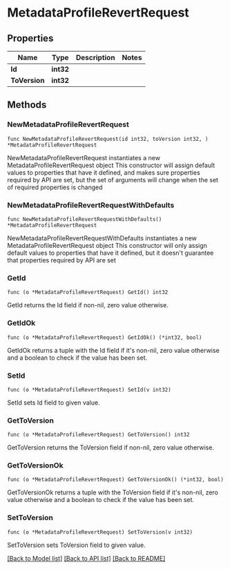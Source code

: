 # MetadataProfileRevertRequest

## Properties

Name | Type | Description | Notes
------------ | ------------- | ------------- | -------------
**Id** | **int32** |  | 
**ToVersion** | **int32** |  | 

## Methods

### NewMetadataProfileRevertRequest

`func NewMetadataProfileRevertRequest(id int32, toVersion int32, ) *MetadataProfileRevertRequest`

NewMetadataProfileRevertRequest instantiates a new MetadataProfileRevertRequest object
This constructor will assign default values to properties that have it defined,
and makes sure properties required by API are set, but the set of arguments
will change when the set of required properties is changed

### NewMetadataProfileRevertRequestWithDefaults

`func NewMetadataProfileRevertRequestWithDefaults() *MetadataProfileRevertRequest`

NewMetadataProfileRevertRequestWithDefaults instantiates a new MetadataProfileRevertRequest object
This constructor will only assign default values to properties that have it defined,
but it doesn't guarantee that properties required by API are set

### GetId

`func (o *MetadataProfileRevertRequest) GetId() int32`

GetId returns the Id field if non-nil, zero value otherwise.

### GetIdOk

`func (o *MetadataProfileRevertRequest) GetIdOk() (*int32, bool)`

GetIdOk returns a tuple with the Id field if it's non-nil, zero value otherwise
and a boolean to check if the value has been set.

### SetId

`func (o *MetadataProfileRevertRequest) SetId(v int32)`

SetId sets Id field to given value.


### GetToVersion

`func (o *MetadataProfileRevertRequest) GetToVersion() int32`

GetToVersion returns the ToVersion field if non-nil, zero value otherwise.

### GetToVersionOk

`func (o *MetadataProfileRevertRequest) GetToVersionOk() (*int32, bool)`

GetToVersionOk returns a tuple with the ToVersion field if it's non-nil, zero value otherwise
and a boolean to check if the value has been set.

### SetToVersion

`func (o *MetadataProfileRevertRequest) SetToVersion(v int32)`

SetToVersion sets ToVersion field to given value.



[[Back to Model list]](../README.md#documentation-for-models) [[Back to API list]](../README.md#documentation-for-api-endpoints) [[Back to README]](../README.md)


